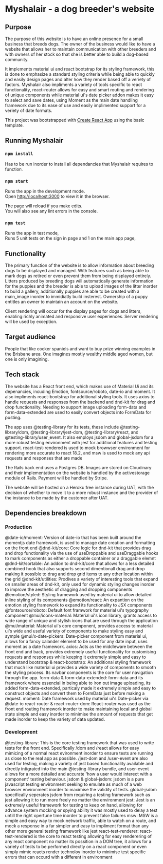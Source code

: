 # Myshalair - a dog breeder's website

## Purpose

The purpose of this website is to have an online presence for a small business that breeds dogs. The owner of the business would like to have a website that allows her to maintain communication with other breeders and with owners of her stock so that she is better able to build a dog-based community.

It implements material ui and react bootstrap for its styling framework, this is done to emphasize a standard styling criteria while being able to quickly and easily design pages and alter how they render based off a veriety of factors.
Myshalair also impliments a variety of tools specific to react functionality, react-router allows for easy and smart routing and rendering of unique components while material ui's date picker addon makes it easy to select and save dates, using Moment as the main date handling framework due to its ease of use and easily implimented support for a veriety of date formats.

This project was bootstrapped with [Create React App](https://github.com/facebook/create-react-app) using the basic template.

## Running Myshalair

### `npm install`

Has to be run inorder to install all dependancies that Myshalair requires to function.

### `npm start`

Runs the app in the development mode.<br />
Open [http://localhost:3000](http://localhost:3000) to view it in the browser.

The page will reload if you make edits.<br />
You will also see any lint errors in the console.

### `npm test`

Runs the app in test mode,<br/>
Runs 5 unit tests on the sign in page and 1 on the main app page,

## Functionality

The primary function of the website is to allow information about breeding dogs to be displayed and managed. With features such as being able to mark dogs as retired or even prevent them from being displayed entirely. Litters produced by breeding dogs will automatically generate information for the puppies and the breeder is able to upload images of the litter inorder to build a gallery, additionally puppies are able to be created with a main_image inorder to immidiatly build insterest. Ownership of a puppy entitles an owner to maintain an account on the website.

Client rendering will occur for the display pages for dogs and litters, enabling richly animated and responsive user experiences. Server rendering will be used by exception.

## Target audience

People that like cocker spaniels and want to buy prize winning examples in the Brisbane area. One imagines mostly wealthy middle aged women, but one is only imagining.

## Tech stack

The website has a React front end, which makes use of Material Ui and its depenancies, incuding Emotion, fontsource/roboto, date-io and moment. It also impliments react-bootstrap for additional styling tools. It uses axios to handle requests and responses from the backend and dnd-kit for drag and drop functionality. Needing to support image uploading form-data and form-data-extended are used to easily convert objects into FormData for posting.

The app uses @testing-library for its tests, these include @testing-library/dom, @testing-library/jest-dom, @testing-library/react, and @testing-library/user_event. It also employs jsdom and global-jsdom for a more robust testing environment with jest for additional features and testing support. react-test-rendered is used to mock browwser environment for rendering more accurate to react 18.2, and msw is used to mock any api requests and responses that are made

The Rails back end uses a Postgres DB. Images are stored on Cloudinary and their implementation on the website is handled by the activestorage module of Rails. Payment will be handled by Stripe.

The website will be hosted on a Heroku free instance during UAT, with the decision of whether to move it to a more robust instance and the provider of the instance to be made by the customer after UAT.

## Dependencies breakdown

### Production

@date-io/moment: Version of date-io that has been built around the momentjs date framework, is used to manage date creation and formatting on the front end
@dnd-kit/core: Core logic for dnd-kit that provides drag and drop functionality via the use of useDroppable and useDraggable hooks to mark components as either a droppable container or a draggable elemnt
@dnd-kit/sortable: An addon to dnd-kit/core that allows for a less detailed combined hook that also supports second dimentionall drag and drop making it possible to drag and drop grid items to any other location within the grid
@dnd-kit/utilities: Prodives a variety of interesting tools that expand on smaller areas of dnd-kit, only used for dynamic styling changes inorder to improve the aesthetic of dragging and dropping components
@emotion/styled: Styling framework used by material ui to allow detailed inline styling of its components
@emotion/react: An expantion on the emotion styling framework to expand its functionality to JSX components
@fontsource/roboto: Default font framwork for material ui's typography component
@mui/icons-material: Material ui's icon library, grants access to wide range of unique and stylish icons that are used through the application
@mui/material: Material ui's core component, provides access to material ui's wide and useful variety of components to make styling easy and symple
@mui/x-date-pickers: Date-picker component from material ui, allows for a fancy calander element to be used for any date input, uses moment as a date framework.
axios: Acts as the middleware between the front end and back, provides extremely useful functionality for customising requests and responses while keeping it extremely simple and easy to understand
bootstrap & react-bootstrap: An additional styling framework that much like material ui provides a wide variety of components to smooth the styling process. Its navbar components is the core for user navigation through the app.
form-data & form-data-extended: form-data and its framework where essencial in being able to iron out image uploading, its added form-data-extended, particaly made it extremely simple and easy to construct objects and convert them to FormData just before making a request.
moment: Date framework used by material ui's Date-picker via @date-io
react-router & react-router-dom: React-router was used as the front end routing framework inorder to make maintaining local and global state simple and easy inorder to minimise the amount of requests that get made inorder to keep the variety of data updated.

### Development

@testing-library: This is the core testing framework that was used to write tests for the front end. Specifically /dom and /react allows for easy mimicing of a normal react evironment inorder to ensure tests are running as close to the real app as possible. /jest-dom and /user-event are also used for testing, making a variety of jest based functionality available and directly intigrated into the main @testing-library bundle, and user-event allows for a more detailed and accurate 'how a user would interect with a component' testing behaviour.
jsdom & global-jsdom: jsdom is a pure javascript testing environment seeking to emulate as much of a web browser environment inorder to maximise the validity of tests. global-jsdom specifically seperates jsdom from requiring a testing framework such as jest allowing it to run more freely no matter the environment
jest: Jest is an extremely useful framework for testing to keep on hand, allowing for advance system mocking or spying ability it was mostly used to delay a test untill the right opertune time inorder to prevent false failures
msw: MSW is a simple and easy way to mock network traffic, able to watch on a route, and mock a response in a far simpler and easy to impliment format than any other more general testing framework like jest
react-test-renderer: react-test-rendered is the core to react testing allowing for easy renderering of any react component no matter its possition in a DOM tree, it allows for a variety of tests to be performed directly on a react component or even simply mimic reacts render technoloy inorder to minimise test specific errors that can occurd with a different in environment

